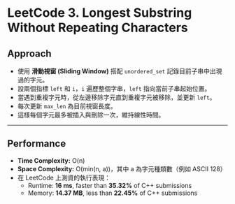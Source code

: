 # LeetCode 3. Longest Substring Without Repeating Characters

## Approach
- 使用 **滑動視窗 (Sliding Window)** 搭配 `unordered_set` 記錄目前子串中出現過的字元。  
- 設兩個指標 `left` 和 `i`，`i` 遍歷整個字串，`left` 指向當前子串起始位置。  
- 當遇到重複字元時，從左邊移除字元直到重複字元被移除，並更新 `left`。  
- 每次更新 `max_len` 為目前視窗長度。  
- 這樣每個字元最多被插入與刪除一次，維持線性時間。

---

## Performance
- **Time Complexity:** O(n)  
- **Space Complexity:** O(min(n, a))，其中 a 為字元種類數（例如 ASCII 128）  
- 在 LeetCode 上測資的執行表現：  
  - Runtime: **16 ms**, faster than **35.32%** of C++ submissions  
  - Memory: **14.37 MB**, less than **22.45%** of C++ submissions  
